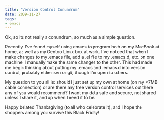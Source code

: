 ```yaml
---
title: "Version Control Conundrum"
date: 2009-11-27
tags:
- emacs
---
```

Ok, so its not really a conundrum, so much as a simple question.
<!--more-->
Recently, I've found myself using emacs to program both on my MacBook at home, as well as my Gentoo Linux box at work. I've noticed that when I make changes to my .emacs file, add a .el file to my .emacs.d, etc. on one machine, I manually make the same changes to the other. This had made me begin thinking about putting my .emacs and .emacs.d into version control, probably either svn or git, though I'm open to others.

My question to you all is: should I just set up my own at home (on my <7MB cable connection) or are there any free version control services out there any of you would recommend? I want my data safe and secure, not shared unless I share it, and up when I need it to be.

Happy belated Thanksgiving (to all who celebrate it), and I hope the shoppers among you survive this Black Friday!
